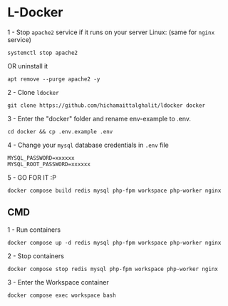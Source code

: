 # L-Docker

1 - Stop `apache2` service if it runs on your server Linux: (same for `nginx` service)

    systemctl stop apache2

OR uninstall it

    apt remove --purge apache2 -y

2 - Clone `ldocker`

    git clone https://github.com/hichamaittalghalit/ldocker docker


3 - Enter the "docker" folder and rename env-example to .env.

    cd docker && cp .env.example .env

4 - Change your `mysql` database credentials in `.env` file

    MYSQL_PASSWORD=xxxxxx
    MYSQL_ROOT_PASSWORD=xxxxxx

5 - GO FOR IT :P

    docker compose build redis mysql php-fpm workspace php-worker nginx

## CMD

1 - Run containers

    docker compose up -d redis mysql php-fpm workspace php-worker nginx

2 - Stop containers

    docker compose stop redis mysql php-fpm workspace php-worker nginx

3 - Enter the Workspace container

    docker compose exec workspace bash

